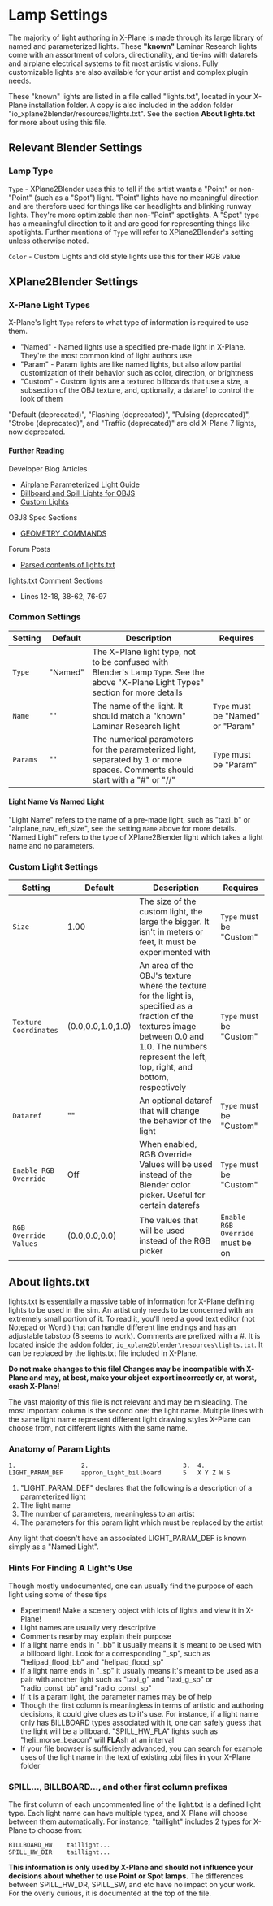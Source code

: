 # Lamp Settings
The majority of light authoring in X-Plane is made through its large library of named and parameterized lights. These **"known"** Laminar Research lights come with an assortment of colors, directionality, and tie-ins with datarefs and airplane electrical systems to fit most artistic visions. Fully customizable lights are also available for your artist and complex plugin needs.

These "known" lights are listed in a file called "lights.txt", located in your X-Plane installation folder. A copy is also included in the addon folder "io_xplane2blender/resources/lights.txt". See the section **About lights.txt** for more about using this file. 

## Relevant Blender Settings
### Lamp Type
``Type`` - XPlane2Blender uses this to tell if the artist wants a "Point" or non-"Point" (such as a "Spot") light. "Point" lights have no meaningful direction and are therefore used for things like car headlights and blinking runway lights. They're more optimizable than non-"Point" spotlights. A "Spot" type has a meaningful direction to it and are good for representing things like spotlights. Further mentions of ``Type`` will refer to XPlane2Blender's setting unless otherwise noted.

``Color`` - Custom Lights and old style lights use this for their RGB value

## XPlane2Blender Settings
### X-Plane Light Types
X-Plane's light ``Type`` refers to what type of information is required to use them.

- "Named" - Named lights use a specified pre-made light in X-Plane. They're the most common kind of light authors use
- "Param" - Param lights are like named lights, but also allow partial customization of their behavior such as color, direction, or brightness
- "Custom" - Custom lights are a textured billboards that use a size, a subsection of the OBJ texture, and, optionally, a dataref to control the look of them

"Default (deprecated)", "Flashing (deprecated)", "Pulsing (deprecated)", "Strobe (deprecated)", and "Traffic (deprecated)" are old X-Plane 7 lights, now deprecated.

#### Further Reading
Developer Blog Articles
- [Airplane Parameterized Light Guide](https://developer.x-plane.com/?article=airplane-parameterized-light-guide)
- [Billboard and Spill Lights for OBJS](https://developer.x-plane.com/?article=billboard-and-spill-lights-for-objs)
- [Custom Lights](https://developer.x-plane.com/?article=custom-lights)

OBJ8 Spec Sections
- [GEOMETRY_COMMANDS](https://developer.x-plane.com/?article=obj8-file-format-specification#GEOMETRY_COMMANDS)

Forum Posts
- [Parsed contents of lights.txt](https://forums.x-plane.org/index.php?/forums/topic/133677-parsed-contents-of-lightstxt/)

lights.txt Comment Sections
- Lines 12-18, 38-62, 76-97

### Common Settings
Setting | Default | Description | Requires
------- | ------- | ----------- | --------
``Type``| "Named" | The X-Plane light type, not to be confused with Blender's Lamp ``Type``. See the above "X-Plane Light Types" section for more details |
``Name``| ""      | The name of the light. It should match a "known" Laminar Research light| ``Type`` must be "Named" or "Param"|
``Params``|""     | The numerical parameters for the parameterized light, separated by 1 or more spaces. Comments should start with a "#" or "//" | ``Type`` must be "Param"

#### Light Name Vs Named Light
"Light Name" refers to the name of a pre-made light, such as "taxi_b" or "airplane_nav_left_size", see the setting ``Name`` above for more details. "Named Light" refers to the type of XPlane2Blender light which takes a light name and no parameters.

### Custom Light Settings
Setting | Default | Description | Requires
------- | ------- | ----------- | --------
``Size``| 1.00    | The size of the custom light, the large the bigger. It isn't in meters or feet, it must be experimented with | ``Type`` must be "Custom"
``Texture Coordinates``| (0.0,0.0,1.0,1.0)| An area of the OBJ's texture where the texture for the light is, specified as a fraction of the textures image between 0.0 and 1.0. The numbers represent the left, top, right, and bottom, respectively | ``Type`` must be "Custom"
``Dataref``|""|An optional dataref that will change the behavior of the light | ``Type`` must be "Custom"
``Enable RGB Override``| Off | When enabled, RGB Override Values will be used instead of the Blender color picker. Useful for certain datarefs| ``Type`` must be "Custom"
``RGB Override Values``| (0.0,0.0,0.0) | The values that will be used instead of the RGB picker | ``Enable RGB Override`` must be on

## About lights.txt
lights.txt is essentially a massive table of information for X-Plane defining lights to be used in the sim. An artist only needs to be concerned with an extremely small portion of it. To read it, you'll need a good text editor (not Notepad or Word!) that can handle different line endings and has an adjustable tabstop (8 seems to work). Comments are prefixed with a #. It is located inside the addon folder, ``io_xplane2blender\resources\lights.txt``. It can be replaced by the lights.txt file included in X-Plane.

**Do not make changes to this file! Changes may be incompatible with X-Plane and may, at best, make your object export incorrectly or, at worst, crash X-Plane!**

The vast majority of this file is not relevant and may be misleading. The most important column is the second one: the light name. Multiple lines with the same light name represent different light drawing styles X-Plane can choose from, not different lights with the same name.

### Anatomy of Param Lights

    1.                  2.                          3.  4.
    LIGHT_PARAM_DEF     appron_light_billboard      5   X Y Z W S

1. "LIGHT_PARAM_DEF" declares that the following is a description of a parameterized light 
2. The light name
3. The number of parameters, meaningless to an artist
4. The parameters for this param light which must be replaced by the artist

Any light that doesn't have an associated LIGHT_PARAM_DEF is known simply as a "Named Light".

### Hints For Finding A Light's Use
Though mostly undocumented, one can usually find the purpose of each light using some of these tips
- Experiment! Make a scenery object with lots of lights and view it in X-Plane!
- Light names are usually very descriptive
- Comments nearby may explain their purpose
- If a light name ends in "_bb" it usually means it is meant to be used with a billboard light. Look for a corresponding "_sp", such as "helipad_flood_bb" and "helipad_flood_sp"
- If a light name ends in "_sp" it usually means it's meant to be used as a pair with another light such as "taxi_g" and "taxi_g_sp" or "radio_const_bb" and "radio_const_sp"
- If it is a param light, the parameter names may be of help
- Though the first column is meaningless in terms of artistic and authoring decisions, it could give clues as to it's use. For instance, if a light name only has BILLBOARD types associated with it, one can safely guess that the light will be a billboard. "SPILL_HW_FLA" lights such as "heli_morse_beacon" will **FLA**sh at an interval
- If your file browser is sufficiently advanced, you can search for example uses of the light name in the text of existing .obj files in your X-Plane folder

### SPILL..., BILLBOARD..., and other first column prefixes
The first column of each uncommented line of the light.txt is a defined light type. Each light name can have multiple types, and X-Plane will choose between them automatically. For instance, "taillight" includes 2 types for X-Plane to choose from: 

    BILLBOARD_HW    taillight...
    SPILL_HW_DIR    taillight...

**This information is only used by X-Plane and should not influence your decisions about whether to use Point or Spot lamps.** The differences between SPILL_HW_DR, SPILL_SW, and etc have no impact on your work. For the overly curious, it is documented at the top of the file.
